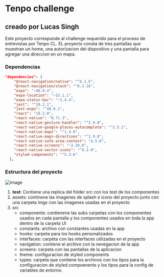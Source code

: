# Tenpo challenge

## creado por Lucas Singh

Este proyecto corresponde al challenge requerido para el proceso de entrevistas por Tenpo CL.
EL proyecto consta de tres pantallas que muestran un home, una autorizacion del dispositivo y una pantalla para agregar una direccion en un mapa.

### Dependencias

```json
"dependencies": {
    "@react-navigation/native": "^6.1.6",
    "@react-navigation/stack": "^6.3.16",
    "expo": "~48.0.4",
    "expo-location": "~15.1.1",
    "expo-status-bar": "~1.4.4",
    "jest": "^29.2.1",
    "jest-expo": "^48.0.1",
    "react": "18.2.0",
    "react-native": "0.71.3",
    "react-native-gesture-handler": "^2.9.0",
    "react-native-google-places-autocomplete": "^2.5.1",
    "react-native-maps": "^1.4.0",
    "react-native-maps-directions": "^1.9.0",
    "react-native-safe-area-context": "4.5.0",
    "react-native-screens": "~3.20.0",
    "react-native-vector-icons": "^9.2.0",
    "styled-components": "^5.3.6"
  },
```
### Estructura del proyecto

![image](https://user-images.githubusercontent.com/25686886/222984998-e07e5ec7-8916-4dab-8b97-b642367d6642.png)

1. __test__: Contiene una replica del folder src con los test de los componentes
2. assets: continene las imagenes de splash e icono del proyecto junto con una carpeta imgs con las imagenes usadas en el proyecto
3. src
    - components: contienene las subs carpetas con los componentes usados en cada pantalla y los componentes usados en toda la app dentro de la carpeta UI
    - constants: archivo con constantes usadas en la app
    - hooks: carpeta para los hooks personalizados
    - interfaces: carpeta con las interfaces utilizadas en el proyecto
    - navigation: contiene el archivo con la nevegacion de la app
    - screens: carpeta con las pantallas de la aplicacion
    - theme: configuracion de styled components
    - types: carpeta que contiene los archivos con los tipos para la configuracion de styled compoenents y los tipos para la config de variables de entorno.


